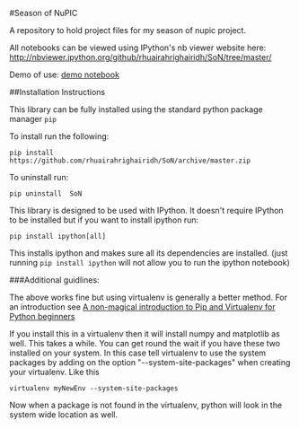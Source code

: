 #Season of NuPIC

A repository to hold project files for my season of nupic project.

All notebooks can be viewed using IPython's nb viewer website here:  http://nbviewer.ipython.org/github/rhuairahrighairidh/SoN/tree/master/

Demo of use: [demo notebook](http://nbviewer.ipython.org/github/rhuairahrighairidh/SoN/blob/master/SoN/documentation/demo.ipynb)


##Installation Instructions

This library can be fully installed using the standard python package manager ```pip```

To install run the following:

    pip install https://github.com/rhuairahrighairidh/SoN/archive/master.zip

To uninstall run:

    pip uninstall  SoN

This library is designed to be used with IPython. It doesn't require IPython to be installed but if you want to install ipython run:

    pip install ipython[all]
    
This installs ipython and makes sure all its dependencies are installed. (just running ```pip install ipython``` will not allow you to run the ipython notebook)

###Additional guidlines:

The above works fine but using virtualenv is generally a better method.
For an introduction see [A non-magical introduction to Pip and Virtualenv for Python beginners](http://www.dabapps.com/blog/introduction-to-pip-and-virtualenv-python/)

If you install this in a virtualenv then it will install numpy and matplotlib as well. This takes a while. You can get round the wait if you have these two installed on your system. In this case tell virtualenv to use the system packages by adding on the option "--system-site-packages" when creating your virtualenv. Like this

    virtualenv myNewEnv --system-site-packages

Now when a package is not found in the virtualenv, python will look in the system wide location as well.


